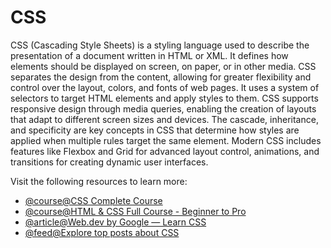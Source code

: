 # CSS

CSS (Cascading Style Sheets) is a styling language used to describe the presentation of a document written in HTML or XML. It defines how elements should be displayed on screen, on paper, or in other media. CSS separates the design from the content, allowing for greater flexibility and control over the layout, colors, and fonts of web pages. It uses a system of selectors to target HTML elements and apply styles to them. CSS supports responsive design through media queries, enabling the creation of layouts that adapt to different screen sizes and devices. The cascade, inheritance, and specificity are key concepts in CSS that determine how styles are applied when multiple rules target the same element. Modern CSS includes features like Flexbox and Grid for advanced layout control, animations, and transitions for creating dynamic user interfaces.

Visit the following resources to learn more:

- [@course@CSS Complete Course](https://youtu.be/n4R2E7O-Ngo)
- [@course@HTML & CSS Full Course - Beginner to Pro](https://www.youtube.com/watch?v=G3e-cpL7ofc)
- [@article@Web.dev by Google — Learn CSS](https://web.dev/learn/css/)
- [@feed@Explore top posts about CSS](https://app.daily.dev/tags/css?ref=roadmapsh)
